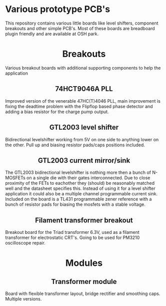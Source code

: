 Various prototype PCB's
===========
This repository contains various little boards like level shifters, component breakouts and other simple PCB's. Most of these boards are breadboard plugin friendly and are available at OSH park.
<h1 align="center">Breakouts</h1>
Various breakout boards with additional supporting components to help the application
<h2 align="center">74HCT9046A PLL</h2>
Improved version of the venerable 47HC(T)4046 PLL, main improvement is fixing the deadtime problem with the Flipflop based phase detector and adding a bias resistor for the charge pump output.
<h2 align="center">GTL2003 level shifter</h2>
Bidirectional levelshifter working from 5V on one side to anything lower on the other. Pull up and biasing resistor pads/caps positions included.
<h2 align="center">GTL2003 current mirror/sink</h2>
The GTL2003 bidirectional levelshifter is nothing more then a bunch of N-MOSFETs on a single die with their gates interconnected. Due to close proximity of the FETs to eachother they (should) be reasonably matched well and the datasheet specifies this. Instead of using it for a level shifter application it could also be a multiple channel programmable current sink. Included on the board is a TL431 programmable zener reference with a bunch of resistor pads for biasing the mosfets with a stable voltage.
<h2 align="center">Filament transformer breakout</h2>
Breakout board for the Triad transformer 6.3V, used as a filament transformer for electrostatic CRT's. Going to be used for PM3210 oscilloscope repair.
<h1 align="center">Modules</h1>
<h2 align="center">Transformer module</h2>
Board with flexible transformer layout, bridge rectifier and smoothing caps. Multiple versions.
